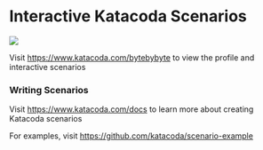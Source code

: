 # Interactive Katacoda Scenarios

[![](http://shields.katacoda.com/katacoda/bytebybyte/count.svg)](https://www.katacoda.com/bytebybyte "Get your profile on Katacoda.com")

Visit https://www.katacoda.com/bytebybyte to view the profile and interactive scenarios

### Writing Scenarios
Visit https://www.katacoda.com/docs to learn more about creating Katacoda scenarios

For examples, visit https://github.com/katacoda/scenario-example
